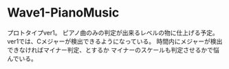 ﻿Wave1-PianoMusic
================

プロトタイプver1。
ピアノ曲のみの判定が出来るレベルの物に仕上げる予定。
ver1では、Cメジャーが検出できるようになっている。
時間内にメジャーが検出できなければマイナー判定、とするか
マイナーのスケールも判定させるかで悩んでいる。